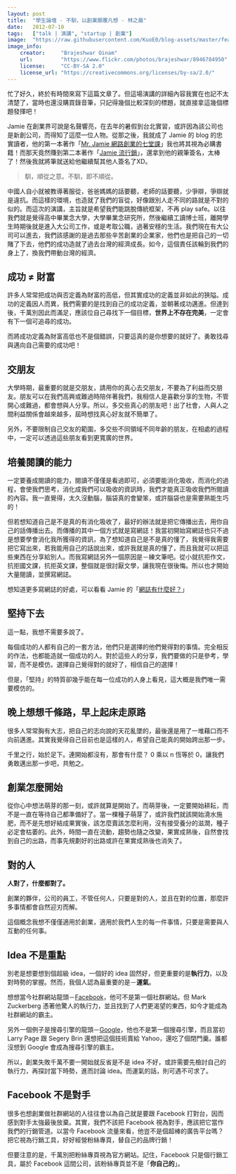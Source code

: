 ```yaml
---
layout: post
title:  "學生論壇 - 不馴，以創業顛覆凡想 - 林之晨"
date:   2012-07-10
tags:   ["talk | 演講", "startup | 創業"]
image:  "https://raw.githubusercontent.com/KuoE0/blog-assets/master/feature-photos/2012-07-10-talk-stop-obeying-startup.jpg"
image_info:
    creator:     "Brajeshwar Oinam"
    url:         "https://www.flickr.com/photos/brajeshwar/8946784950"
    license:     "CC-BY-SA 2.0"
    license_url: "https://creativecommons.org/licenses/by-sa/2.0/"
---
```


忙了好久，終於有時間來寫下這篇文章了。但這場演講的詳細內容我實在也記不太清楚了，當時也還沒購買錄音筆，只記得幾個比較深刻的標題，就直接拿這幾個標題發揮吧！

Jamie 在創業界可說是名聲響亮，在去年的暑假到台北實習，或許因為該公司也是新創公司，而得知了這麼一位人物。從那之後，我就成了 Jamie 的 blog 的忠實讀者，他的第一本著作「[Mr. Jamie 網路創業的七堂課](http://www.anobii.com/books/Mr._Jamie%E7%B6%B2%E8%B7%AF%E5%89%B5%E6%A5%AD%E4%B8%83%E5%A0%82%E8%AA%B2/9789861993157/016edd285a60630ca6)」我也將其視為必購書籍！而那天竟然賺到第二本著作「[Jamie 流行銷](http://www.anobii.com/books/Jamie%E6%B5%81%E8%A1%8C%E9%8A%B7/9789866126222/013354cad23b72f5da)」，還拿到他的親筆簽名，太棒了！然後我就將筆就送給他繼續幫其他人簽名了XD。

> 馴，順從之意。不馴，即不順從。

中國人自小就被教導著服從，爸爸媽媽的話要聽，老師的話要聽，少爭辯，爭辯就是違抗。而這樣的環境，也造就了我們的盲從，好像跟別人走不同的路就是不對的似的。而這次的演講，主旨就是希望我們能跳脫傳統框架，不再 play safe。以往我們就是覺得高中畢業念大學，大學畢業念研究所，然後繼續工讀博士班，離開學生時期後就是進入大公司工作，或是考取公職，過著安穩的生活。我們現在有大公司可以進去，我們該感謝的是過去那些辛苦創業的企業家，他們也是把自己的一切賭了下去，他們的成功造就了過去台灣的經濟成長。如今，這個責任該輪到我們的身上了，換我們帶動台灣的經濟。

## 成功 ≠ 財富

許多人常常把成功與否定義為財富的高低，但其實成功的定義並非如此的狹隘。成功的定義因人而異，我們需要的是找到自己的成功定義，並朝著成功邁進。但達到後，千萬別因此而滿足，應該位自己尋找下一個目標，**世界上不存在完美**，一定會有下一個可追尋的成功。

而將成功定義為財富高低也不是個錯誤，只要這真的是你想要的就好了。勇敢找尋與邁向自己需要的成功吧！

## 交朋友

大學時期，最重要的就是交朋友，請用你的真心去交朋友，不要為了利益而交朋友。朋友可以在我們高興或難過時陪伴著我們，我相信人是喜歡分享的生物，不管開心或難過，都會想與人分享。所以，多交些真心的朋友吧！出了社會，人與人之間利益關係會越來越多，屆時想找真心好友就不簡單了。

另外，不要限制自己交友的範圍，多交些不同領域不同年齡的朋友，在相處的過程中，一定可以透過這些朋友看到更寬廣的世界。

## 培養閱讀的能力

一定要養成閱讀的能力，閱讀不僅僅是看過即可，必須要能消化吸收，而消化的過程，會使我們思考，消化成我們可以吸收的資訊時，我們才能真正吸收我們所閱讀的內容。我一直覺得，太久沒動腦，腦袋真的會變笨，或許腦袋也是需要熟能生巧的！

但若想知道自己是不是真的有消化吸收了，最好的辦法就是把它傳播出去，用你自己的話傳播出去。而傳播的其中一個方式就是寫網誌！我當初開始寫網誌也只不過是想要學會消化我所獲得的資訊，為了想知道自己是不是真的懂了，我覺得我需要把它寫出來，若我能用自己的話說出來，或許我就是真的懂了，而且我就可以把這些東西在分享給別人。而我寫網誌另外一個原因是－練文筆吧。從小就抗拒作文，抗拒國文課，抗拒英文課，整個就是很討厭文學，讓我現在很後悔。所以也才開始大量閱讀，並撰寫網誌。

想知道更多寫網誌的好處，可以看看 Jamie 的「[網誌有什麼好？](http://mrjamie.cc/2010/08/26/what-blogging-taught-me/)」

## 堅持下去

這一點，我想不需要多說了。

每個成功的人都有自己的一套方法，他們只是選擇的他們覺得對的事情。完全相反的作法，也都能造就一個成功的人。對於這些人的分享，我們要做的只是參考，學習，而不是模仿。選擇自己覺得對的就好了，相信自己的選擇！

但是，「堅持」的特質卻幾乎能在每一位成功的人身上看見，這大概是我們唯一需要模仿的。

## 晚上想想千條路，早上起床走原路

很多人常常胸有大志，把自己的志向說的天花亂墜的，最後還是用了一堆藉口而不向前邁進。其實我覺得自己目前也是這樣的人，希望自己能真的開始跨出那一步。

千里之行，始於足下。連開始都沒有，那會有什麼？ 0 乘以 n 恆等於 0，讓我們勇敢邁出那一步吧，共勉之。

## 創業怎麼開始

從你心中想法萌芽的那一刻，或許就算是開始了。而萌芽後，一定要開始耕耘，而不是一直在等待自己都準備好了。當一棵種子萌芽了，或許我們就該開始澆水施肥，而不是先想好結成果實後，該怎麼賣該怎麼利用，沒有接受養分的滋潤，種子必定會枯萎的。此外，時間一直在流動，趨勢也隨之改變，果實成熟後，自然會找到自己的出路，而事先規劃好的出路或許在果實成熟後也消失了。

## 對的人

**人對了，什麼都對了。**

創業的夥伴，公司的員工，不管任何人，只要是對的人，並且在對的位置，那麼許多事情都會自然迎刃而解。

這個概念我想不僅僅適用於創業，適用於我們人生的每一件事情，只要是需要與人互動的任何事。

## Idea 不是重點

別老是想要想到個超級 idea，一個好的 idea 固然好，但更重要的是**執行力**，以及對時勢的掌握。然而，我個人認為最重要的是－**運氣**。

想想當今社群網站龍頭－[Facebook](http://facebook.com)，他可不是第一個社群網站。但 Mark Zuckerberg 憑著他驚人的執行力，並且找到了人們更渴望的東西，如今才能成為社群網站的霸主。

另外一個例子是搜尋引擎的龍頭－[Google](http://google.com)，他也不是第一個搜尋引擎，而且當初 Larry Page 跟 Segery Brin 還想把這個技術賣給 Yahoo，還吃了個閉門羹。誰都沒想到 Google 會成為搜尋引擎的霸主。

所以，創業失敗千萬不要一開始就反省是不是 idea 不好，或許需要先檢討自己的執行力，再探討當下時勢，進而討論 idea。而運氣的話，則可遇不可求了。

## Facebook 不是對手

很多也想創業做社群網站的人往往會以為自己就是要跟 Facebook 打對台，因而感到對手太強最後放棄。其實，我們不該把 Facebook 視為對手，應該把它當作我們的行銷管道。以當今 Facebook 流量來看，他豈不是個超棒的廣告平台嗎？把它視為行銷工具，好好經營粉絲專頁，替自己的品牌行銷！

但要注意的是，千萬別把粉絲專頁視為官方網站。記住，Facebook 只是個行銷工具，屬於 Facebook 這間公司，該粉絲專頁並不是「**你自己的**」。
